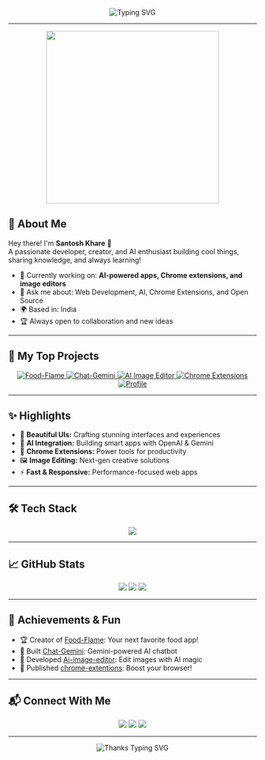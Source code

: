 <!--
  Welcome to Santosh Khare's GitHub Profile!
  Make sure to ⭐ your favorite projects!
-->

<div align="center">
  <img src="https://readme-typing-svg.demolab.com?font=Fira+Code&size=32&pause=1000&color=F7B32B&center=true&vCenter=true&width=600&lines=Welcome+to+Santosh+Khare's+GitHub!" alt="Typing SVG" />
</div>

---

<div align="center">
  <img src="https://cdn.dribbble.com/users/1191194/screenshots/3840176/coding-freak.gif" width="350"/>
</div>

## 🚀 About Me

Hey there! I'm **Santosh Khare** 👋  
A passionate developer, creator, and AI enthusiast building cool things, sharing knowledge, and always learning!

- 🔭 Currently working on: **AI-powered apps, Chrome extensions, and image editors**
- 💬 Ask me about: Web Development, AI, Chrome Extensions, and Open Source
- 🌍 Based in: India
- 🏆 Always open to collaboration and new ideas

---

## 📂 My Top Projects

<div align="center">

<a href="https://github.com/kharesantosh/Food-Flame">
  <img src="https://img.shields.io/badge/Food--Flame-FF6F61?style=for-the-badge&logo=github" alt="Food-Flame" />
</a>
<a href="https://github.com/kharesantosh/Chat-Gemini">
  <img src="https://img.shields.io/badge/Chat--Gemini-3B82F6?style=for-the-badge&logo=github" alt="Chat-Gemini" />
</a>
<a href="https://github.com/kharesantosh/Ai-image-editor">
  <img src="https://img.shields.io/badge/AI--Image--Editor-4ADE80?style=for-the-badge&logo=github" alt="AI Image Editor" />
</a>
<a href="https://github.com/kharesantosh/chrome-extentions">
  <img src="https://img.shields.io/badge/Chrome--Extensions-FACC15?style=for-the-badge&logo=chrome" alt="Chrome Extensions" />
</a>
<a href="https://github.com/kharesantosh/Kharesantosh">
  <img src="https://img.shields.io/badge/Profile-DB2777?style=for-the-badge&logo=github" alt="Profile" />
</a>

</div>

---

## ✨ Highlights

- 🎨 **Beautiful UIs:** Crafting stunning interfaces and experiences
- 🤖 **AI Integration:** Building smart apps with OpenAI & Gemini
- 🧩 **Chrome Extensions:** Power tools for productivity
- 🖼️ **Image Editing:** Next-gen creative solutions
- ⚡ **Fast & Responsive:** Performance-focused web apps

---

## 🛠️ Tech Stack

<div align="center">
  <img src="https://skillicons.dev/icons?i=js,ts,react,nextjs,nodejs,tailwind,python,html,css,git,github,vscode,figma,chrome" />
</div>

---

## 📈 GitHub Stats

<div align="center">
  <img src="https://github-readme-stats.vercel.app/api?username=kharesantosh&show_icons=true&theme=radical&hide_title=true" />
  <img src="https://github-readme-streak-stats.herokuapp.com/?user=kharesantosh&theme=radical" />
  <img src="https://github-profile-summary-cards.vercel.app/api/cards/profile-details?username=kharesantosh&theme=radical" />
</div>

---

## 🏅 Achievements & Fun

- 🏆 Creator of [Food-Flame](https://github.com/kharesantosh/Food-Flame): Your next favorite food app!
- 🤖 Built [Chat-Gemini](https://github.com/kharesantosh/Chat-Gemini): Gemini-powered AI chatbot
- 🎨 Developed [Ai-image-editor](https://github.com/kharesantosh/Ai-image-editor): Edit images with AI magic
- 🌟 Published [chrome-extentions](https://github.com/kharesantosh/chrome-extentions): Boost your browser!

---

## 📬 Connect With Me

<div align="center">
  <a href="mailto:santoshkhareofficial@gmail.com"><img src="https://img.shields.io/badge/Gmail-EA4335?style=for-the-badge&logo=gmail&logoColor=white" /></a>
  <a href="https://www.linkedin.com/in/kharesantosh/"><img src="https://img.shields.io/badge/LinkedIn-0077B5?style=for-the-badge&logo=linkedin&logoColor=white" /></a>
  <a href="https://twitter.com/kharesantosh"><img src="https://img.shields.io/badge/Twitter-1DA1F2?style=for-the-badge&logo=twitter&logoColor=white" /></a>
</div>

---

<div align="center">
  <img src="https://readme-typing-svg.demolab.com?font=Fira+Code&size=18&pause=1000&color=F7B32B&center=true&vCenter=true&width=450&lines=Thanks+for+visiting!+Have+a+great+day!+🌟" alt="Thanks Typing SVG" />
</div>
